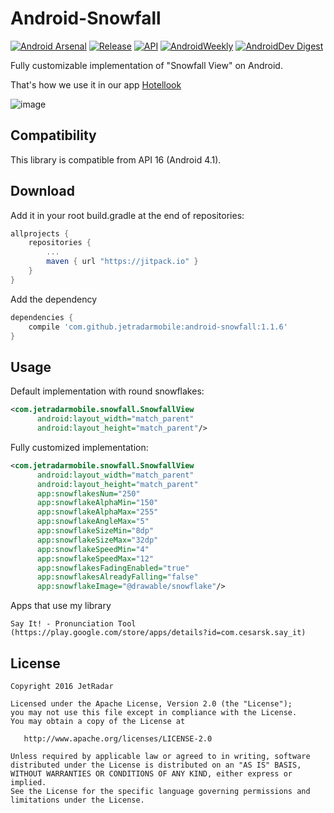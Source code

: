 Android-Snowfall
================

[![Android Arsenal](https://img.shields.io/badge/Android%20Arsenal-Android--Snowfall-brightgreen.svg?style=flat)](https://android-arsenal.com/details/1/4952)
[![Release](https://jitpack.io/v/jetradarmobile/android-snowfall.svg)](https://jitpack.io/#jetradarmobile/android-snowfall)
[![API](https://img.shields.io/badge/API-16%2B-brightgreen.svg?style=flat)](https://android-arsenal.com/api?level=16)
[![AndroidWeekly](https://img.shields.io/badge/Android%20Weekly-%23238-blue.svg?style=flat)](http://androidweekly.net/issues/issue-238)
[![AndroidDev Digest](https://img.shields.io/badge/AndroidDev%20Digest-%23124-blue.svg?style=flat)](https://www.androiddevdigest.com/digest-124/)

Fully customizable implementation of "Snowfall View" on Android.

That's how we use it in our app [Hotellook](https://play.google.com/store/apps/details?id=com.hotellook)

![image](https://raw.githubusercontent.com/JetradarMobile/android-snowfall/master/art/hotellook-demo.gif)


Compatibility
-------------

This library is compatible from API 16 (Android 4.1).


Download
--------

Add it in your root build.gradle at the end of repositories:

```groovy
allprojects {
    repositories {
        ...
        maven { url "https://jitpack.io" }
    }
}
```

Add the dependency

```groovy
dependencies {
    compile 'com.github.jetradarmobile:android-snowfall:1.1.6'
}
```


Usage
-----

Default implementation with round snowflakes:

```xml
<com.jetradarmobile.snowfall.SnowfallView
      android:layout_width="match_parent"
      android:layout_height="match_parent"/>
```

Fully customized implementation:

```xml
<com.jetradarmobile.snowfall.SnowfallView
      android:layout_width="match_parent"
      android:layout_height="match_parent"
      app:snowflakesNum="250"
      app:snowflakeAlphaMin="150"
      app:snowflakeAlphaMax="255"
      app:snowflakeAngleMax="5"
      app:snowflakeSizeMin="8dp"
      app:snowflakeSizeMax="32dp"
      app:snowflakeSpeedMin="4"
      app:snowflakeSpeedMax="12"
      app:snowflakesFadingEnabled="true"
      app:snowflakesAlreadyFalling="false"
      app:snowflakeImage="@drawable/snowflake"/>
```

Apps that use my library

    Say It! - Pronunciation Tool (https://play.google.com/store/apps/details?id=com.cesarsk.say_it)

License
-------

    Copyright 2016 JetRadar

    Licensed under the Apache License, Version 2.0 (the "License");
    you may not use this file except in compliance with the License.
    You may obtain a copy of the License at
    
       http://www.apache.org/licenses/LICENSE-2.0
    
    Unless required by applicable law or agreed to in writing, software
    distributed under the License is distributed on an "AS IS" BASIS,
    WITHOUT WARRANTIES OR CONDITIONS OF ANY KIND, either express or implied.
    See the License for the specific language governing permissions and
    limitations under the License.
